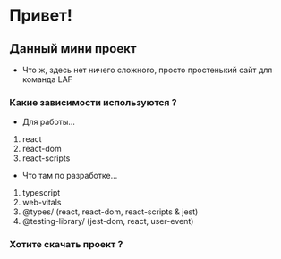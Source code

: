 # Привет!
## Данный мини проект
- Что ж, здесь нет ничего сложного, просто простенький сайт для команда LAF
### Какие зависимости используются ?
- Для работы...
1. react
2. react-dom
3. react-scripts
- Что там по разработке...
1. typescript
2. web-vitals
3. @types/ (react, react-dom, react-scripts & jest)
4. @testing-library/ (jest-dom, react, user-event)
### Хотите скачать проект ?